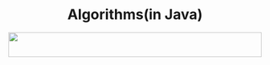 <h1 align='center'>Algorithms(in Java)</h1>
<img src="https://i.imgur.com/dBaSKWF.gif" height="50" width="100%">
